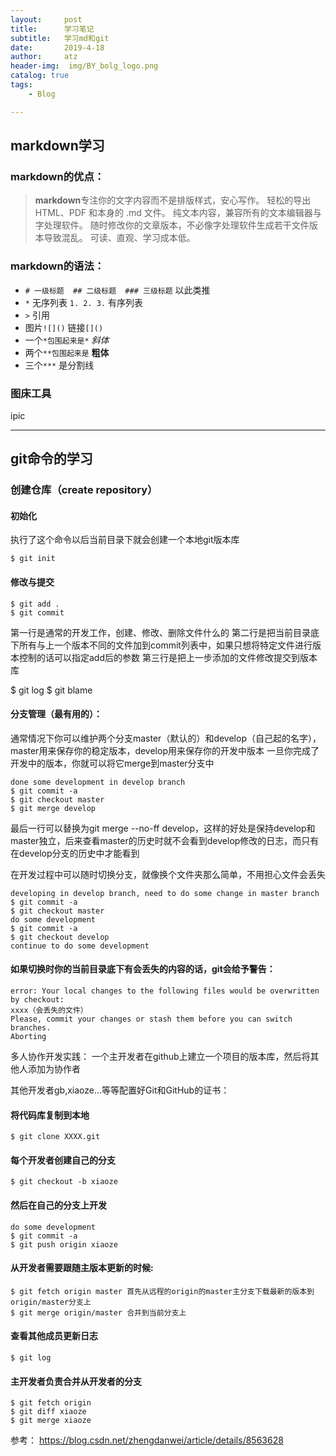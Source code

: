 ```yaml
---
layout:     post
title:      学习笔记
subtitle:   学习md和git
date:       2019-4-18
author:     atz
header-img:  img/BY_bolg_logo.png
catalog: true
tags:
    - Blog

---
```


## markdown学习

### markdown的优点：
> **markdown**专注你的文字内容而不是排版样式，安心写作。
轻松的导出 HTML、PDF 和本身的 .md 文件。
纯文本内容，兼容所有的文本编辑器与字处理软件。
随时修改你的文章版本，不必像字处理软件生成若干文件版本导致混乱。
可读、直观、学习成本低。

### markdown的语法：

*  `# 一级标题  ## 二级标题  ### 三级标题` 以此类推
*  `*` 无序列表    `1. 2. 3.` 有序列表
*  `>` 引用
*  图片`![]()` 链接`[]()`
*   一个`*包围起来是*` *斜体*
*   两个`**包围起来是` **粗体**
*   三个`***` 是分割线   

### 图床工具
ipic

***

## git命令的学习

### 创建仓库（create repository）



#### 初始化
执行了这个命令以后当前目录下就会创建一个本地git版本库

`$ git init`

#### 修改与提交

```
$ git add .
$ git commit
```


第一行是通常的开发工作，创建、修改、删除文件什么的
第二行是把当前目录底下所有与上一个版本不同的文件加到commit列表中，如果只想将特定文件进行版本控制的话可以指定add后的参数
第三行是把上一步添加的文件修改提交到版本库

$ git log
$ git blame

#### 分支管理（最有用的）：
通常情况下你可以维护两个分支master（默认的）和develop（自己起的名字），master用来保存你的稳定版本，develop用来保存你的开发中版本
一旦你完成了开发中的版本，你就可以将它merge到master分支中

```
done some development in develop branch
$ git commit -a
$ git checkout master
$ git merge develop
```

最后一行可以替换为git merge --no-ff develop，这样的好处是保持develop和master独立，后来查看master的历史时就不会看到develop修改的日志，而只有在develop分支的历史中才能看到

在开发过程中可以随时切换分支，就像换个文件夹那么简单，不用担心文件会丢失

```
developing in develop branch, need to do some change in master branch
$ git commit -a
$ git checkout master
do some development
$ git commit -a
$ git checkout develop
continue to do some development
```

#### 如果切换时你的当前目录底下有会丢失的内容的话，git会给予警告：

```
error: Your local changes to the following files would be overwritten by checkout:
xxxx（会丢失的文件）
Please, commit your changes or stash them before you can switch branches.
Aborting
```

多人协作开发实践：
一个主开发者在github上建立一个项目的版本库，然后将其他人添加为协作者

其他开发者gb,xiaoze...等等配置好Git和GitHub的证书：

#### 将代码库复制到本地
```
$ git clone XXXX.git
```

#### 每个开发者创建自己的分支
```
$ git checkout -b xiaoze
```

#### 然后在自己的分支上开发

```
do some development
$ git commit -a
$ git push origin xiaoze
```

#### 从开发者需要跟随主版本更新的时候:

```
$ git fetch origin master 首先从远程的origin的master主分支下载最新的版本到origin/master分支上
$ git merge origin/master 合并到当前分支上
```

#### 查看其他成员更新日志
`$ git log `

#### 主开发者负责合并从开发者的分支

```
$ git fetch origin
$ git diff xiaoze
$ git merge xiaoze
```

参考：
https://blog.csdn.net/zhengdanwei/article/details/8563628
